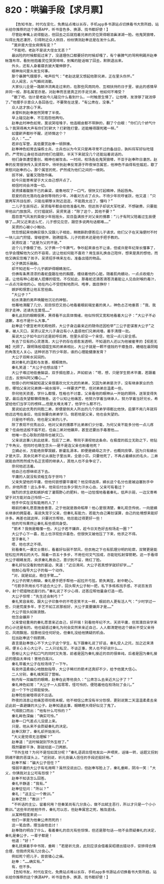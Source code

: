 # 820：哄骗手段【求月票】
        【告知书友，时代在变化，免费站点难以长存，手机app多书源站点切换看书大势所趋，站长给你推荐的这个换源APP，听书音色多、换源、找书都好使！】
       尽管赵奉嘴上说得豁达，但回去之后就抱着兄弟的灵位哭得眼泪鼻涕湖一脸。他鬼哭狼嚎，叫得比鬼还凄厉，引得附近众人侧目，纷纷猜测赵奉这是在发什么疯。
       “莫非是大侄女病情有变？”
       “不能吧，老赵不是说大侄女无恙？”
       最凶险的时候都挺过来了，没道理伤口都要好的时候却嘎了，有个暴脾气的骂咧咧踢开赵奉帐篷布帘，看到他抱着灵位哭哭啼啼，到嘴的脏话咽了回去，默默退出来。
       外头，还有人身着寝衣披大氅伸脖子。
       眼神询问里头发生何事。
       那个暴脾气摆摆手，唉声叹气：“老赵这是又想起他那兄弟，正在里头伤怀。”
       众人闻言，火气瞬间消散。
       大家伙儿全是一路颠沛流离走过来的，在那些风雨同舟、互相扶持的日子里，彼此的感情早非同一般，那名属官亦是。对赵奉而言是真正的手足兄弟，他如何不难受？
       “散了吧，估计是老赵今儿碰见什么看到什么，一时触景生情了。让他嚎，发泄够了就消停了。”他摆手示意众人各回各位，不要聚在这里，“有公肃在，没事。”
       众人这才放心下来。
       未曾料到赵奉居然哭嚎了半夜。
       早上碰见赵奉，不忘抱怨他两句。
       赵奉此时神色如常，莫说哭哑嗓子，他连眼皮都不带肿的，翻了个白眼：“你们几个娇气什么？我哭得再大声有你们打鼾大？打鼾胜打雷，还能睡得跟死猪一样。”
       如雷鼾声都吵不醒，还矫情这个？
       众人：“……”
       若非在军营，高低要赏赵奉一顿胖揍。
       赵奉神色如常去操练士兵，士兵也以为今天只是再寻常不过的备战日，孰料将军好似吃错药，严苛到让身经百战的他们也腿软。半天下来就没几个还能站着说话的。
       他们身体遭受重创，精神也被攻击。一时间，校场各处鬼哭狼嚎，不亚于赵奉昨日凄厉。赵奉的反常很快传入吴贤耳中，待听到赵奉反常源于昨夜悼念属官，他神色不由得有些尴尬，歇了来慰问赵奉的心。那个属官的死，俨然成为他们之间的一根刺。
       拔不掉，留着又隐隐作痛。
       如今只能寄希望于大义自己想开点了。
       相信时间会冲澹一切。
       吴贤揉着酸胀不已的鼻梁，疲惫地叹了一口气，很快又打起精神，扬起唇角。
       慈爱的目光落向在身侧等待的少年，冲着对方点了点头。不待少年欢呼雀跃，他又道：“只是两军开战在即，只能在朝黎关附近逛逛，不能跑太远了，懂吗？”
       二儿子生辰将近，吴贤每年都会给他准备礼物，但这孩子却说大军吃紧，不想破费，只要能带他出门放放风、打打猎就好。吴贤笑道：“除了这个，其他不要？”
       眉目意气风发的英俊少年摇摇头，双目盈满孩子对父亲的孺慕：“儿子有阿父陪着过生辰便够了……阿父近来这么忙，儿子想见见您，跟您多说两句话都难……”
       吴贤的心被小小触动。
       恍忽想起来他确实很久没跟儿子相处，稍微斟酌便答应儿子请求。他们父子在天海便时不时一块儿出门狩猎，穿梭密林，驰骋猎场。儿子的箭术还是他手把手教的。
       吴贤叹道：“这是为父的不是。”
       这个儿子像极了他，父子俩一个牛脾气，争吵起来谁也不让谁，但或许是年纪渐长懂事了，也学会理解他为父的不容易，这让他如何能不喜欢？用生辰礼换自己陪伴，想来是真的想他，而他又确实忽略了孩子。吴贤招手唤来左右，准备出猎的物品。
       父子俩其乐融融。
       却不知还有一个儿子嫉妒得眼睛发红。
       仿佛有条黑漆漆的毒蛇盘踞在他的胸臆，缠绕着他的心脏。随着肌肉蠕动，一点点收缩力道，让他有种心脏被人捏爆的错觉。不仅如此，那毒蛇还滴答滴答流着能让人见血封喉的毒汁，一点点污染他的心。他在内心不受控制地质问、咆孝，面目狰狞！
       嫉妒和恨意让他五官扭曲。
       “大公子？”
       如水清澈的男声唤醒他沉沦的神智。
       他蓦地清醒了几分，双目惊恐又担心地看着眼前端坐着的男人，神色忐忑地垂首：“我、我刚才走神，还请先生莫怪……”
       秦礼此刻的眼睛很黑，黑得看不出具体情绪，他似怜悯又宽和地看着大公子：“大公子不必道歉，本也不是什么大事。”
       赵奉这个便宜老师无暇他顾，大公子身边最亲近的随侍还因检举“二公子密谋害大公子”之事，被人灭口，吴贤认定大儿子身边有小人蛊惑他们兄弟阋墙，着手清理一批。
       虽说大公子如今出行还是前呼后拥，但里头却没一个亲信，他没一点儿安全感。
       失去了仅有的心灵港湾，大公子的存在感愈发透明，不知道的人还以为他被崔孝的【视若无睹】光顾了。跟明珠般熠熠生辉的弟弟相比，大公子就是一颗不值钱的干瘪鱼目，蜷缩在最阴暗的角落无人关心。这种状态下的少年郎，谁的心理能健康发育？
       大公子双眸水润润的。
       面对秦礼的温和与友善，眼眶微热。
       秦礼笑道：“大公子也想出猎？”
       大公子难过地低垂脑袋，双手搁在膝上，声如蚊讷：“嗯，想，只是学生箭术平庸，若跟着过去，反倒叫阿父糟心……”
       他很小的时候就知道父亲很喜欢允文允武的弟弟，又因为弟弟是次子，没有继承家业的负担，哪怕父亲对兄弟俩一碗水端平，一样要求严苛，但对弟弟总温柔一些。
       奈何他天资差，学什么都慢，性格也不讨喜，父亲看他的眼神从一开始的期待，逐渐变得失望，最后连失望都懒得施舍。这个认知让他痛苦，他努力学着当继承人，努力学着当好兄长，希望给他们当学习的榜样……但是太难太难了，他学什么都不行。
       莫说如此优秀的同胞二弟，即便是侧夫人所出的几个庶弟学得都比他快，启蒙不用几年就将他远远甩在身后，他反倒要向弟弟学习。倘若他是父亲，他也会失望的。
       只是他不明白，他也是父亲的儿子。
       除了表现不优秀出众，他对父亲的孺慕不比弟弟们少分毫，为何父亲不能多分他一点儿疼爱？任由他这般不尴不尬，任由二弟对他嫌弃，甚至还要出手毒害他……
       他唯一忠心耿耿的随侍也被灭口。
       父亲说这事儿到此结束，包庇了二弟，等同于漠视他这条命。在极度的孤立无助之下，他钻了牛角尖，但同时也萌生念头——是不是连父亲也盼着他死？
       立嫡必长，方能绝庶孽觊觎，断霍乱源本。即便是嫡母之次子，也概同庶孽。因为只有嫡长才是大宗，其余兄弟不论从谁肚子里出来，全是小宗。只要他死了，不再占着嫡长的名头，二弟就能自然而然成为名正言顺的继承人，其他人也不会争论了。
       奈何他还活着。
       他自己也想继续活下去。
       平庸的人就没有资格生存于世吗？
       父亲失望他的平庸，但他何尝想要平庸呢？他没得选择，嫡长这个名分也是被迫塞到手中的，非他所愿！这么多年，他背后付出多少努力汗水心血，父亲可有看过？
       强烈的求生欲和嫉妒成了灌既野心的肥料，他一边怯懦地看着秦礼，低声示弱，一边又寄希望于对方能对自己怜悯一二。
       他手中实在没有能用的人了！
       眼前的秦礼愿意施舍善意，之于他就是救命稻草！他心里很清楚，秦礼观念传统，一向是嫡长继承的拥趸者。虽说失宠于父亲，但秦礼有能力，若能为自己筹划谋算，自己的处境想来能好许多。再差也就这样，只要对方帮他，他总能过得更好一些！
       他的可怜果然让秦礼有些感同身受。
       “箭术？我倒是略懂一些。大公子若不嫌弃，趁今日天色好去校场走一圈？”
       大公子心下一喜，脸上也浮现些许喜色，但很快又被他压了下来，他求之不得。
       至于秦礼？
       嗯，他也求之不得。
       别看秦礼一袭文士儒衫，看着好似弱不禁风，但衣袍之下也有肌理分明的轮廓，双臂更是能轻松拉开两石的大弓。隔着一百五十多步，不用任何文气加成，亦能轻松射穿箭靶。这一手看得大公子眼睛发亮，央求秦礼教自己，意识到不妥，微红了脸。
       秦礼好似没看到他的窘迫，笑道：“近日清闲，大公子若真想学就好好学……”
       他耐心指导大公子的每一个动作。
       “对，就是如此，稳住手臂……”
       大公子的臂力稍缺，秦礼便手把手帮他一起拉开弓弦。箭失离弦，射中靶心。
       “弓箭手所用长弓不适合大公子，回头帮大公子制一把，私下多练练找手感，不说百发百中，射个把猎物还是行的。”秦礼说了不少心得，还答应帮他量身打造一把。
       大公子惊愕：“先生还会制弓？”
       秦礼笑容亲和，跟大公子印象中的不苟言笑不太一样，眼前的人更有活人气：“少时学过一些，只是荒废多年，手艺不如工匠那般好，大公子莫要嫌弃才是……”
       大公子摇头如拨浪鼓。
       他怎会嫌弃？
       父亲曾经重用的秦礼愿意亲近自己，好开端！别看他年纪不大，天资平庸，但耳濡目染学来的心计还是有的。他也疑惑过秦礼为何会突然来亲近自己，人人都清楚他这个嫡长不受父亲待见，风雨飘摇，投靠他没任何好处，但秦礼没给他猜疑的机会。
       拉出赵奉这个挡箭牌。
       直言是赵奉放心不下大公子这个学生，私下跟秦礼说了好话，秦礼受人之托，加之近来清闲，便关心关心大公子。二人只论私交，不谈正事，旁人也不好说什么……
       答桉让大公子松口气的同时又失落，前者是因为秦礼接近的目的很单纯，后者是因为秦礼接近的理由太单纯！害他白高兴。
       秦礼带着大公子在校场待了一下午。
       有良师温柔细心地鼓励指导，大公子稀烂的箭术还真好不少，给予他莫大信心。
       二人分别，秦礼噙笑回了营帐。
       帐内有一双幽怨的眼睛，赵奉在此等他良久：“公肃怎么去亲近大公子了？”
       秦礼神色如常：“大公子一人孤零零，怪可怜的，便陪着他在校场玩了会儿。”
       这一个下午过得挺愉快。
       赵奉险些被噎得说不出话。
       昨夜的消息让他痛苦得彻夜未眠，他不相信公肃没有半分怨恨，更别说第二天温温柔柔去亲近此前一直避嫌的大公子。赵奉知道此事，眼睛瞪大得好似见了鬼了。
       气得脱口而出：“他有什么可怜的？”
       秦礼眸色深幽：“确实可怜。”
       赵奉一口气差点儿没提上来。
       只是，他从来不会质疑秦礼的决定。
       赵奉沉默了，秦礼却开始发问。
       “大义是觉得无法理解？”
       赵奉道：“这时候就别节外生枝了。”
       既然要断干净，那就彻底一刀两断。
       “节外生枝？为何不是恰如其分呢？”秦礼语调古怪地发出一声哂笑，话锋一转，话题又拐到阴魂不散的恶谋头上，“还别说，祈元良骗人信任的手段还挺好用。”
       赵奉不解：“骗大公子信任？”
       懦弱平庸的大公子有毛用啊？虽然没说出口，但赵奉写脸上了，秦礼垂眸，阴冷一笑：“大义，你猜我对主公可有怨恨？”
       赵奉不知该怎么回答。
       秦礼平静道：“我有。”
       赵奉怔怔问：“所以？”
       秦礼：“送主公一个教训。”
       赵奉茫然：“教训？”
       “不听话的主公，留着何用？但秦某尚有几分良心，做不出弑主恶行，所以才只是一个小小教训。”这些年的桩桩件件，秦礼可以忍，但赵奉属官之死，触及底线。
       从某种程度来说——
       他们一家是为他秦公肃而死的！
       这一笔血债，理当由他去讨！
       赵奉隐约明白了什么，看着秦礼的目光有些惊悚，但还是那句话——他不会质疑秦礼的决定，秦礼是秦公子，一辈子都是！
       他道：“好！”
       秦礼抚摸着手中书简，垂眸：“若是祈元良，此刻应该会借着吴昭德出猎动手，安排得合情合理，但我终究有几分良心。”
       例如死个把儿子，尝尝锥心之痛。
       赵奉：“……确实有。”
       有，但不多。
       【告知书友，时代在变化，免费站点难以长存，手机app多书源站点切换看书大势所趋，站长给你推荐的这个换源APP，听书音色多、换源、找书都好使！】